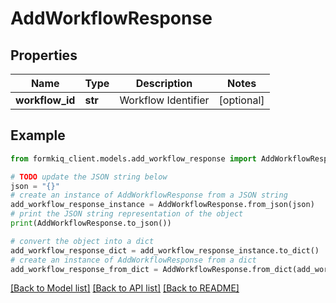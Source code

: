 # AddWorkflowResponse


## Properties

Name | Type | Description | Notes
------------ | ------------- | ------------- | -------------
**workflow_id** | **str** | Workflow Identifier | [optional] 

## Example

```python
from formkiq_client.models.add_workflow_response import AddWorkflowResponse

# TODO update the JSON string below
json = "{}"
# create an instance of AddWorkflowResponse from a JSON string
add_workflow_response_instance = AddWorkflowResponse.from_json(json)
# print the JSON string representation of the object
print(AddWorkflowResponse.to_json())

# convert the object into a dict
add_workflow_response_dict = add_workflow_response_instance.to_dict()
# create an instance of AddWorkflowResponse from a dict
add_workflow_response_from_dict = AddWorkflowResponse.from_dict(add_workflow_response_dict)
```
[[Back to Model list]](../README.md#documentation-for-models) [[Back to API list]](../README.md#documentation-for-api-endpoints) [[Back to README]](../README.md)


